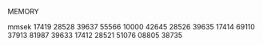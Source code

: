 MEMORY

mmsek
17419
28528
39637
55566
10000
42645
28526
39635
17414
69110
37913
81987
39633
17412
28521
51076
08805
38735
